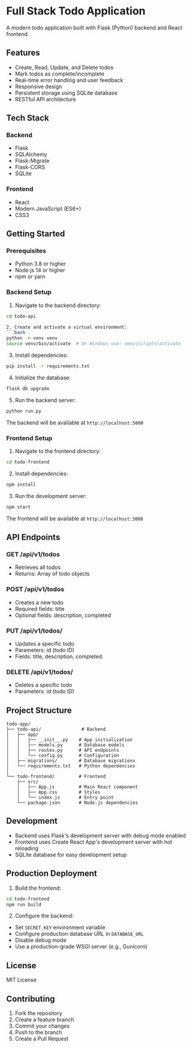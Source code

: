 
# Full Stack Todo Application

A modern todo application built with Flask (Python) backend and React frontend.

## Features

- Create, Read, Update, and Delete todos
- Mark todos as complete/incomplete
- Real-time error handling and user feedback
- Responsive design
- Persistent storage using SQLite database
- RESTful API architecture

## Tech Stack

### Backend
- Flask
- SQLAlchemy
- Flask-Migrate
- Flask-CORS
- SQLite

### Frontend
- React
- Modern JavaScript (ES6+)
- CSS3

## Getting Started

### Prerequisites
- Python 3.8 or higher
- Node.js 14 or higher
- npm or yarn

### Backend Setup

1. Navigate to the backend directory:
```bash
cd todo-api

2. Create and activate a virtual environment:
```bash
python -m venv venv
source venv/bin/activate  # On Windows use: venv\Scripts\activate
```

3. Install dependencies:
```bash
pip install -r requirements.txt
```

4. Initialize the database:
```bash
flask db upgrade
```

5. Run the backend server:
```bash
python run.py
```

The backend will be available at `http://localhost:5000`

### Frontend Setup

1. Navigate to the frontend directory:
```bash
cd todo-frontend
```

2. Install dependencies:
```bash
npm install
```

3. Run the development server:
```bash
npm start
```

The frontend will be available at `http://localhost:3000`

## API Endpoints

### GET /api/v1/todos
- Retrieves all todos
- Returns: Array of todo objects

### POST /api/v1/todos
- Creates a new todo
- Required fields: title
- Optional fields: description, completed

### PUT /api/v1/todos/<id>
- Updates a specific todo
- Parameters: id (todo ID)
- Fields: title, description, completed

### DELETE /api/v1/todos/<id>
- Deletes a specific todo
- Parameters: id (todo ID)

## Project Structure

```
todo-app/
├── todo-api/               # Backend
│   ├── app/
│   │   ├── __init__.py    # App initialization
│   │   ├── models.py      # Database models
│   │   ├── routes.py      # API endpoints
│   │   └── config.py      # Configuration
│   ├── migrations/        # Database migrations
│   └── requirements.txt   # Python dependencies
│
└── todo-frontend/         # Frontend
    ├── src/
    │   ├── App.js         # Main React component
    │   ├── App.css        # Styles
    │   └── index.js       # Entry point
    └── package.json       # Node.js dependencies
```

## Development

- Backend uses Flask's development server with debug mode enabled
- Frontend uses Create React App's development server with hot reloading
- SQLite database for easy development setup

## Production Deployment

1. Build the frontend:
```bash
cd todo-frontend
npm run build
```

2. Configure the backend:
- Set `SECRET_KEY` environment variable
- Configure production database URL in `DATABASE_URL`
- Disable debug mode
- Use a production-grade WSGI server (e.g., Gunicorn)

## License

MIT License

## Contributing

1. Fork the repository
2. Create a feature branch
3. Commit your changes
4. Push to the branch
5. Create a Pull Request
```
